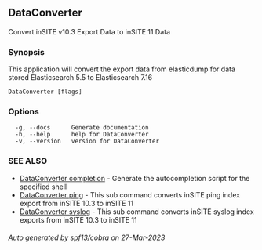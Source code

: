 ## DataConverter

Convert inSITE v10.3 Export Data to inSITE 11 Data

### Synopsis

This application will convert the export data from elasticdump for data stored Elasticsearch 5.5 to Elasticsearch 7.16

```
DataConverter [flags]
```

### Options

```
  -g, --docs      Generate documentation
  -h, --help      help for DataConverter
  -v, --version   version for DataConverter
```

### SEE ALSO

* [DataConverter completion](docs/DataConverter_completion.md)	 - Generate the autocompletion script for the specified shell
* [DataConverter ping](docs/DataConverter_ping.md)	 - This sub command converts inSITE ping index export from inSITE 10.3 to inSITE 11
* [DataConverter syslog](docs/DataConverter_syslog.md)	 - This sub command converts inSITE syslog index exports from inSITE 10.3 to inSITE 11

###### Auto generated by spf13/cobra on 27-Mar-2023
